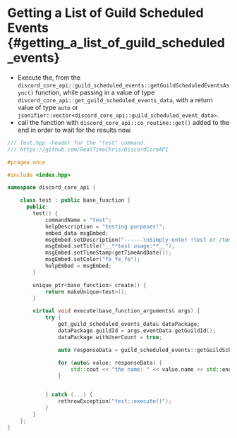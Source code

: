 Getting a List of Guild Scheduled Events {#getting_a_list_of_guild_scheduled_events}
============
- Execute the, from the `discord_core_api::guild_scheduled_events::getGuildScheduledEventsAsync()` function, while passing in a value of type `discord_core_api::get_guild_scheduled_events_data`, with a return value of type `auto` or `jsonifier::vector<discord_core_api::guild_scheduled_event_data>`.
- call the function with `discord_core_api::co_routine::get()` added to the end in order to wait for the results now.

```cpp
/// Test.hpp -header for the "test" command.
/// https://github.com/RealTimeChris/DiscordCoreAPI

#pragma once

#include <index.hpp>

namespace discord_core_api {

	class test : public base_function {
	  public:
		test() {
			commandName = "test";
			helpDescription = "testing purposes!";
			embed_data msgEmbed;
			msgEmbed.setDescription("------\nSimply enter !test or /test!\n------");
			msgEmbed.setTitle("__**test usage:**__");
			msgEmbed.setTimeStamp(getTimeAndDate());
			msgEmbed.setColor("fe_fe_fe");
			helpEmbed = msgEmbed;
		}

		unique_ptr<base_function> create() {
			return makeUnique<test>();
		}

		virtual void execute(base_function_arguments& args) {
			try {
				get_guild_scheduled_events_data& dataPackage;
				dataPackage.guildId = args.eventData.getGuildId();
				dataPackage.withUserCount = true;

				auto responseData = guild_scheduled_events::getGuildScheduledEventsAsync(const& dataPackage).get();

				for (auto& value: responseData) {
					std::cout << "the name: " << value.name << std::endl;
				}


			} catch (...) {
				rethrowException("test::execute()");
			}
		}
	};
}
```
